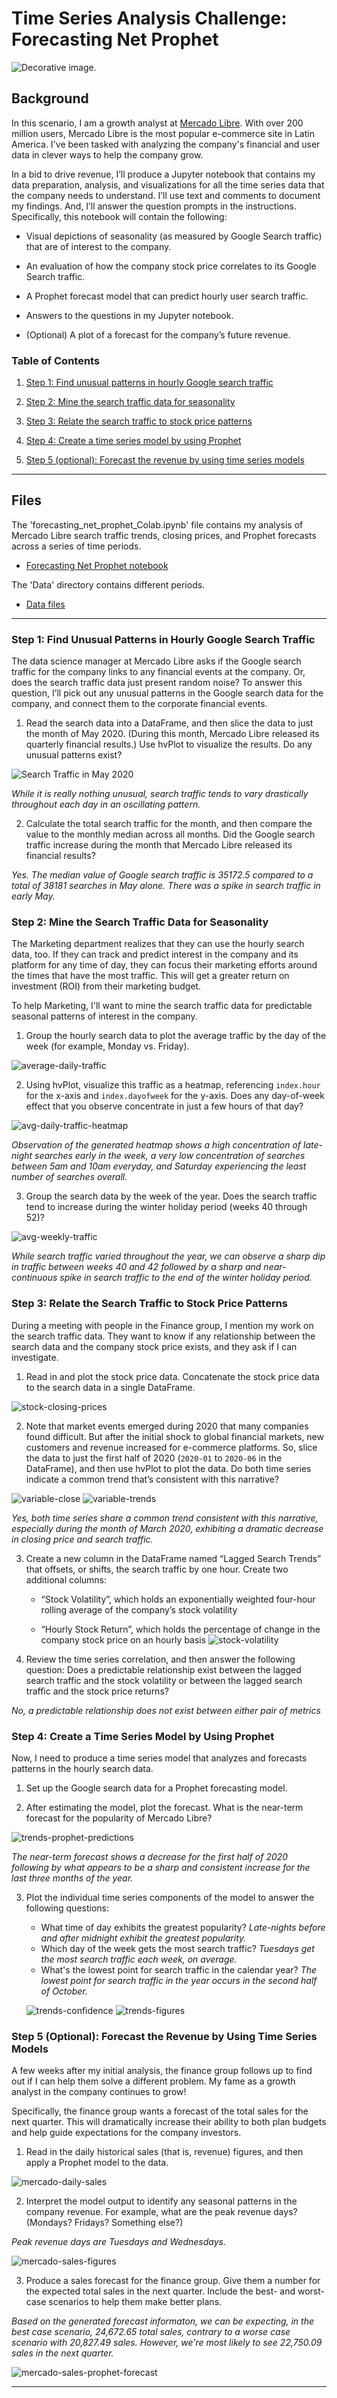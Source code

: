 # Time Series Analysis Challenge: Forecasting Net Prophet

![Decorative image.](Images/unit-11-readme-photo.png)

## Background

In this scenario, I am a growth analyst at [Mercado Libre](http://investor.mercadolibre.com/investor-relations). With over 200 million users, Mercado Libre is the most popular e-commerce site in Latin America. I've been tasked with analyzing the company's financial and user data in clever ways to help the company grow. 

In a bid to drive revenue, I’ll produce a Jupyter notebook that contains my data preparation, analysis, and visualizations for all the time series data that the company needs to understand. I’ll use text and comments to document my findings. And, I’ll answer the question prompts in the instructions. Specifically, this notebook will contain the following:

- Visual depictions of seasonality (as measured by Google Search traffic) that are of interest to the company.

- An evaluation of how the company stock price correlates to its Google Search traffic.

- A Prophet forecast model that can predict hourly user search traffic.

- Answers to the questions in my Jupyter notebook.

- (Optional) A plot of a forecast for the company’s future revenue.


### Table of Contents

1. [Step 1: Find unusual patterns in hourly Google search traffic](#Step-1)

2. [Step 2: Mine the search traffic data for seasonality](#Step-2)

3. [Step 3: Relate the search traffic to stock price patterns](#Step-3)

4. [Step 4: Create a time series model by using Prophet](#Step-4)

5. [Step 5 (optional): Forecast the revenue by using time series models](#Step-5)

---

## Files

The 'forecasting_net_prophet_Colab.ipynb' file contains my analysis of Mercado Libre search traffic trends, closing prices, and Prophet forecasts across a series of time periods.
* [Forecasting Net Prophet notebook](Code/forecasting_net_prophet_Colab.ipynb)

The 'Data' directory contains different periods.
* [Data files](Data/)

---

### Step 1: Find Unusual Patterns in Hourly Google Search Traffic

The data science manager at Mercado Libre asks if the Google search traffic for the company links to any financial events at the company. Or, does the search traffic data just present random noise? To answer this question, I’ll pick out any unusual patterns in the Google search data for the company, and connect them to the corporate financial events.

1. Read the search data into a DataFrame, and then slice the data to just the month of May 2020. (During this month, Mercado Libre released its quarterly financial results.) Use hvPlot to visualize the results. Do any unusual patterns exist?

![Search Traffic in May 2020](Images/may-2020-search-trends.png)

*While it is really nothing unusual, search traffic tends to vary drastically throughout each day in an oscillating pattern.*

2. Calculate the total search traffic for the month, and then compare the value to the monthly median across all months. Did the Google search traffic increase during the month that Mercado Libre released its financial results?

*Yes. The median value of Google search traffic is 35172.5 compared to a total of 38181 searches in May alone. There was a spike in search traffic in early May.*

### Step 2: Mine the Search Traffic Data for Seasonality

The Marketing department realizes that they can use the hourly search data, too. If they can track and predict interest in the company and its platform for any time of day, they can focus their marketing efforts around the times that have the most traffic. This will get a greater return on investment (ROI) from their marketing budget.

To help Marketing, I'll want to mine the search traffic data for predictable seasonal patterns of interest in the company.

1. Group the hourly search data to plot the average traffic by the day of the week (for example, Monday vs. Friday).

![average-daily-traffic](Images/avg-daily-search-traffic.png)

2. Using hvPlot, visualize this traffic as a heatmap, referencing `index.hour` for the x-axis and `index.dayofweek` for the y-axis. Does any day-of-week effect that you observe concentrate in just a few hours of that day?

![avg-daily-traffic-heatmap](Images/avg-daily-search-heatmap.png)

*Observation of the generated heatmap shows a high concentration of late-night searches early in the week, a very low concentration of searches between 5am and 10am everyday, and Saturday experiencing the least number of searches overall.*

3. Group the search data by the week of the year. Does the search traffic tend to increase during the winter holiday period (weeks 40 through 52)?

![avg-weekly-traffic](Images/avg-weekly-search-traffic.png)

*While search traffic varied throughout the year, we can observe a sharp dip in traffic between weeks 40 and 42 followed by a sharp and near-continuous spike in search traffic to the end of the winter holiday period.*

### Step 3: Relate the Search Traffic to Stock Price Patterns

During a meeting with people in the Finance group, I mention my work on the search traffic data. They want to know if any relationship between the search data and the company stock price exists, and they ask if I can investigate.

1. Read in and plot the stock price data. Concatenate the stock price data to the search data in a single DataFrame.

![stock-closing-prices](Images/mercado-stock-closing-prices.png)

2. Note that market events emerged during 2020 that many companies found difficult. But after the initial shock to global financial markets, new customers and revenue increased for e-commerce platforms. So, slice the data to just the first half of 2020 (`2020-01` to `2020-06` in the DataFrame), and then use hvPlot to plot the data. Do both time series indicate a common trend that’s consistent with this narrative?

![variable-close](Images/variable-close-plot.png)
![variable-trends](Images/variable-search-trends-plot.png)

*Yes, both time series share a common trend consistent with this narrative, especially during the month of March 2020, exhibiting a dramatic decrease in closing price and search traffic.*

3. Create a new column in the DataFrame named “Lagged Search Trends” that offsets, or shifts, the search traffic by one hour. Create two additional columns:

   - “Stock Volatility”, which holds an exponentially weighted four-hour rolling average of the company’s stock volatility

   - “Hourly Stock Return”, which holds the percentage of change in the company stock price on an hourly basis
   ![stock-volatility](Images/stock-volatility.png)

4. Review the time series correlation, and then answer the following question: Does a predictable relationship exist between the lagged search traffic and the stock volatility or between the lagged search traffic and the stock price returns?

*No, a predictable relationship does not exist between either pair of metrics*

### Step 4: Create a Time Series Model by Using Prophet

Now, I need to produce a time series model that analyzes and forecasts patterns in the hourly search data.

1. Set up the Google search data for a Prophet forecasting model.

2. After estimating the model, plot the forecast. What is the near-term forecast for the popularity of Mercado Libre?

![trends-prophet-predictions](Images/trends-prophet-predictions.png)

*The near-term forecast shows a decrease for the first half of 2020 following by what appears to be a sharp and consistent increase for the last three months of the year.*

3. Plot the individual time series components of the model to answer the following questions:

   - What time of day exhibits the greatest popularity?
    *Late-nights before and after midnight exhibit the greatest popularity.*
   - Which day of the week gets the most search traffic?
    *Tuesdays get the most search traffic each week, on average.*
   - What's the lowest point for search traffic in the calendar year?
    *The lowest point for search traffic in the year occurs in the second half of October.*

   ![trends-confidence](Images/trends-confidence.png)
   ![trends-figures](Images/mercado-trends-figures.png)

### Step 5 (Optional): Forecast the Revenue by Using Time Series Models

A few weeks after my initial analysis, the finance group follows up to find out if I can help them solve a different problem. My fame as a growth analyst in the company continues to grow!

Specifically, the finance group wants a forecast of the total sales for the next quarter. This will dramatically increase their ability to both plan budgets and help guide expectations for the company investors.

1. Read in the daily historical sales (that is, revenue) figures, and then apply a Prophet model to the data.

![mercado-daily-sales](Images/mercado-daily-sales.png)

2. Interpret the model output to identify any seasonal patterns in the company revenue. For example, what are the peak revenue days? (Mondays? Fridays? Something else?)

*Peak revenue days are Tuesdays and Wednesdays.*

![mercado-sales-figures](Images/mercado-sales-figures.png)

3. Produce a sales forecast for the finance group. Give them a number for the expected total sales in the next quarter. Include the best- and worst-case scenarios to help them make better plans.

*Based on the generated forecast informaton, we can be expecting, in the best case scenario, 24,672.65 total sales, contrary to a worse case scenario with 20,827.49 sales. However, we're most likely to see 22,750.09 sales in the next quarter.*

![mercado-sales-prophet-forecast](Images/mercado-sales-prophet-forecast.png)

---